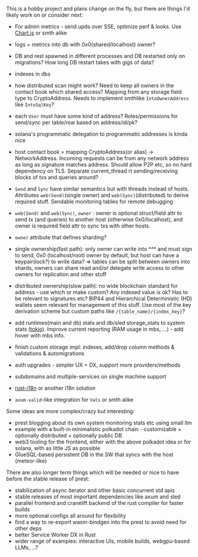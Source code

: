 This is a hobby project and plans change on the fly, but there are things I'd likely work on or consider next:

+ For admin metrics - send upds over SSE, optimize perf & looks. Use [Chart.js](https://www.chartjs.org/) or smth alike

+ logs + metrics into db with 0x0(shared/localhost) owner?

+ DB and rest spawned in different processes and DB restarted only on migrations? How long DB restart takes with gigs of data?

+ indexes in dbs

+ how distributed scan might work? Need to keep all owners in the contact book which shared access? Mapping from any storage field type to CryptoAddress. Needs to implement smthlike `IntoOwnerAddress` like `IntoSqlKey`?
+ each `User` must have some kind of address? Roles/permissions for send/sync per table/row based on address/id/pk?
+ solana's programmatic delegation to programmatic addresses is kinda nice

+ host contact book = mapping CryptoAddress(or alias) -> NetworkAddress. Incoming requests can be from any network address as long as signature matches address. Should allow P2P etc, so no hard dependency on TLS. Separate current_thread rt sending/receiving blocks of txs and queries around?

+ `Send` and `Sync` have similar semantics but with threads instead of hosts. Attributes `web(Send)`(single owner) and `web(Sync)`(distributed) to derive required stuff. Sendable monitoring tables for remote debugging
+ `web(Send)` and `web(Sync)`, `owner` : owner is optional struct/field attr to send tx (and queries) to another host (otherwise 0x0/localhost), and owner is required field attr to sync txs with other hosts. 

+ `owner` attribute that defines sharding?
+ single ownership(fast path): only owner can write into **^^^** and must sign to send, 0x0 (localhost/root) owner by default, but host can have a keypair(lock?) to write data? => tables can be split between owners into shards, owners can share read and/or delegate write access to other owners for replication and other stuff
+ distributed ownership(slow path): no wide blockchain standard for address - use which or make custom? Any indexed value is ok? Has to be relevant to signatures etc? BIP44 and Hierarchical Deterministic (HD) wallets seem relevant for management of this stuff. Use most of the key derivation scheme but custom paths like `/{table_name}/{index_key}`?


+ add runtimes(main and db) stats and db/sled storage_stats to system stats ([tokio](https://docs.rs/tokio/latest/tokio/runtime/struct.RuntimeMetrics.html)). Improve current reporting (RAM usage in mbs, ...) - add hover with mbs info.

+ finish custom storage impl: indexes, add/drop column methods & validations & automigrations
+ auth upgrades - simpler UX + DX, support more providers/methods
+ subdomains and multiple-services on single machine support
+ [rust-i18n](https://github.com/longbridgeapp/rust-i18n) or another i18n solution
+ `axum-valid`-like integration for `Vals` or smth alike

Some ideas are more complex/crazy but interesting:
+ prest blogging about its own system monitoring stats etc using small llm
+ example with a built-in minimalistic polkadot chain - customizable + optionally distributed + optionally public DB
+ web3 tooling for the frontend, either with the above polkadot idea or for solana, with as little JS as possible
+ GlueSQL-based persistent DB in the SW that syncs with the host (meteor-like)

There are also longer term things which will be needed or nice to have before the stable release of prest:
* stabilization of async iterator and other basic concurrent std apis
* stable releases of most important dependencies like axum and sled 
* parallel frontend and cranelift backend of the rust compiler for faster builds
* more optional configs all around for flexibility
* find a way to re-export wasm-bindgen into the prest to avoid need for other deps 
* better Service Worker DX in Rust
* wider range of examples: interactive UIs, mobile builds, webgpu-based LLMs, ...?
